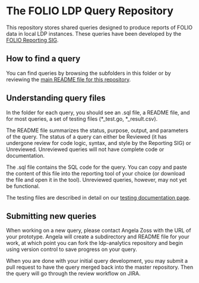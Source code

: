 # The FOLIO LDP Query Repository

This repository stores shared queries designed to produce reports of FOLIO data in local LDP instances. These queries have been developed by the [FOLIO Reporting SIG](https://wiki.folio.org/display/RPT/).

## How to find a query

You can find queries by browsing the subfolders in this folder or by reviewing the [main README file for this repository](https://github.com/folio-org/ldp-analytics).

## Understanding query files

In the folder for each query, you should see an .sql file, a README file, and for most queries, a set of testing files (\*\_test.go, \*\_result.csv). 

The README file summarizes the status, purpose, output, and parameters of the query. The status of a query can either be Reviewed (it has undergone review for code logic, syntax, and style by the Reporting SIG) or Unreviewed. Unreviewed queries will not have complete code or documentation. 

The .sql file contains the SQL code for the query. You can copy and paste the content of this file into the reporting tool of your choice (or download the file and open it in the tool). Unreviewed queries, however, may not yet be functional.

The testing files are described in detail on our [testing documentation page](https://github.com/folio-org/ldp-analytics/blob/master/TESTING.md).

## Submitting new queries

When working on a new query, please contact Angela Zoss with the URL of your prototype. Angela will create a subdirectory and README file for your work, at which point you can fork the ldp-analytics repository and begin using version control to save progress on your query.

When you are done with your initial query development, you may submit a pull request to have the query merged back into the master repository. Then the query will go through the review workflow on JIRA.
